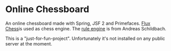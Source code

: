 Online Chessboard
=================

An online chessboard made with Spring, JSF 2 and Primefaces. [Flux Chess](http://fluxchess.com/)is used as chess engine. 
The [rule engine](https://github.com/schildbach/de.schildbach.game) is from Andreas Schildbach.

This is a "just-for-fun-project". Unfortunately it's not installed on any public server at the moment.
